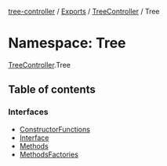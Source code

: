 [tree-controller](../README.md) / [Exports](../modules.md) / [TreeController](TreeController.md) / Tree

# Namespace: Tree

[TreeController](TreeController.md).Tree

## Table of contents

### Interfaces

- [ConstructorFunctions](../interfaces/TreeController.Tree.ConstructorFunctions.md)
- [Interface](../interfaces/TreeController.Tree.Interface.md)
- [Methods](../interfaces/TreeController.Tree.Methods.md)
- [MethodsFactories](../interfaces/TreeController.Tree.MethodsFactories.md)
